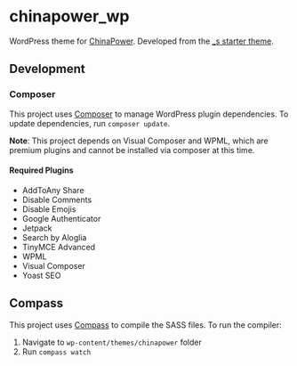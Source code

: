 # chinapower_wp
WordPress theme for [ChinaPower](https://chinapower.csis.org). Developed from the [_s starter theme](http://underscores.me).

## Development

### Composer
This project uses [Composer](https://getcomposer.org/) to manage WordPress plugin dependencies.
To update dependencies, run `composer update`.

**Note**: This project depends on Visual Composer and WPML, which are premium plugins and cannot be installed via composer at this time.

#### Required Plugins
- AddToAny Share
- Disable Comments
- Disable Emojis
- Google Authenticator
- Jetpack
- Search by Aloglia
- TinyMCE Advanced
- WPML
- Visual Composer
- Yoast SEO

## Compass
This project uses [Compass](http://compass-style.org/) to compile the SASS files. To run the compiler:
1. Navigate to `wp-content/themes/chinapower` folder
2. Run `compass watch`

